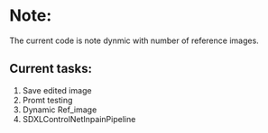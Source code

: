 # Note:
 The current code is note dynmic with number of reference images.
## Current tasks:
1. Save edited image
2. Promt testing
3. Dynamic Ref_image
4. SDXLControlNetInpainPipeline